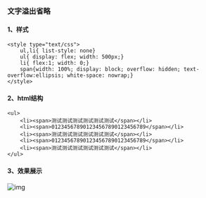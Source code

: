 ### 文字溢出省略

#### 1、样式

```
<style type="text/css">
    ul,li{ list-style: none}
    ul{ display: flex; width: 500px;}
    li{ flex:1; width: 0;}
    span{width: 100%; display: block; overflow: hidden; text-overflow:ellipsis; white-space: nowrap;}
</style>
```

#### 2、html结构

```
<ul>
    <li><span>测试测试测试测试测试测试</span></li>
    <li><span>012345678901234567890123456789</span></li>
    <li><span>测试测试测试测试测试测试</span></li>
    <li><span>012345678901234567890123456789</span></li>
    <li><span>测试测试测试测试测试测试</span></li>
</ul>
```

#### 3、效果展示

![img](https://upload-images.jianshu.io/upload_images/203860-e952bd551ba4e0db.png?imageMogr2/auto-orient/strip|imageView2/2/format/webp)